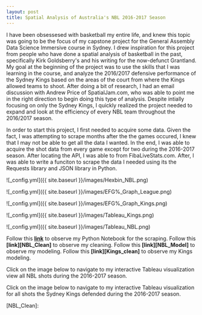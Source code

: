 ```yaml
---
layout: post
title: Spatial Analysis of Australia's NBL 2016-2017 Season
---
```


I have been obsessesed with basketball my entire life, and knew this topic was going to be the focus of my capstone project for the General Assembly Data Science Immersive course in Sydney.  I drew inspiration for this project from people who have done a spatial analysis of basketball in the past, specifically Kirk Goldsberry's and his writing for the now-defunct Grantland.  My goal at the beginning of the project was to use the skills that I was learning in the course, and analyze the 2016/2017 defensive performance of the Sydney Kings based on the areas of the court from where the Kings allowed teams to shoot.  After doing a bit of research, I had an email discussion with Andrew Price of SpatialJam.com, who was able to point me in the right direction to begin doing this type of analysis.  Despite intially focusing on only the Sydney Kings, I quickly realized the project needed to expand and look at the efficiency of every NBL team throughout the 2016/2017 season. 

In order to start this project, I first needed to acquire some data.  Given the fact, I was attempting to scrape months after the the games occured, I knew that I may not be able to get all the data I wanted.  In the end, I was able to acquire the shot data from every game except for two during the 2016-2017 season.  After locating the API, I was able to from FibaLiveStats.com.  After,  I was able to write a funciton to scrape the data I needed using its the Requests library and JSON library in Python.


![_config.yml]({{ site.baseurl }}/images/Hexbin_NBL.png)

![_config.yml]({{ site.baseurl }}/images/EFG%_Graph_League.png)

![_config.yml]({{ site.baseurl }}/images/EFG%_Graph_Kings.png)

![_config.yml]({{ site.baseurl }}/images/Tableau_Kings.png)

![_config.yml]({{ site.baseurl }}/images/Tableau_NBL.png)

Follow this **[link][Scrape]** to observe my Python Notebook for the scraping.
Follow this **[link][NBL_Clean]** to observe my cleaning.
Follow this **[link][NBL_Model]** to observe my modeling.
Follow this **[link][Kings_clean]** to observe my Kings modeling.

Click on the image below to navigate to my interactive Tableau visualization view all NBL shots during the 2016-2017 season.  

Click on the image below to navigate to my interactive Tableau visualization for all shots the Sydney Kings defended during the 2016-2017 season.  

[Scrape]:https://github.com/ericnesi/capstone-eric/blob/master/all_nbl/NBL_Data_Scrape.ipynb

[NBL_Clean]:
